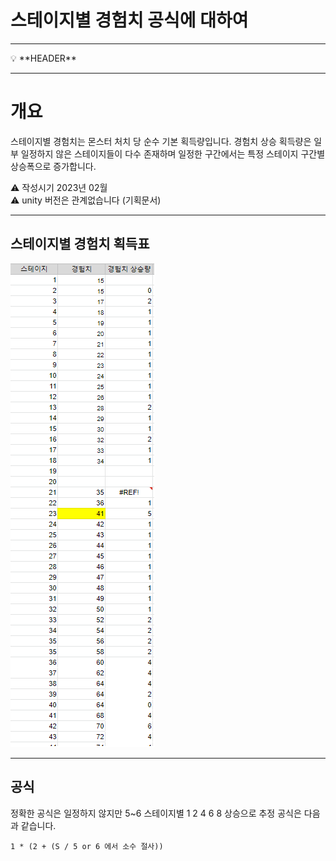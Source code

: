 # 스테이지별 경험치 공식에 대하여

---

<aside>
💡 **HEADER**

</aside>

---

# 개요

스테이지별 경험치는 몬스터 처치 당 순수 기본 획득량입니다.
경험치 상승 획득량은 일부 일정하지 않은 스테이지들이 다수 존재하며 일정한 구간에서는 특정 스테이지 구간별 상승폭으로 증가합니다.

<aside>
⚠️ 작성시기 2023년 02월

</aside>
<aside>
⚠️ unity 버전은 관계없습니다 (기획문서)
</aside>

***

## 스테이지별 경험치 획득표

![image](image/stageExp.png)
***

## 공식
정확한 공식은 일정하지 않지만 
5~6 스테이지별 1 2 4 6 8 상승으로 추정 공식은 다음과 같습니다.

```
1 * (2 + (S / 5 or 6 에서 소수 절사))
```

